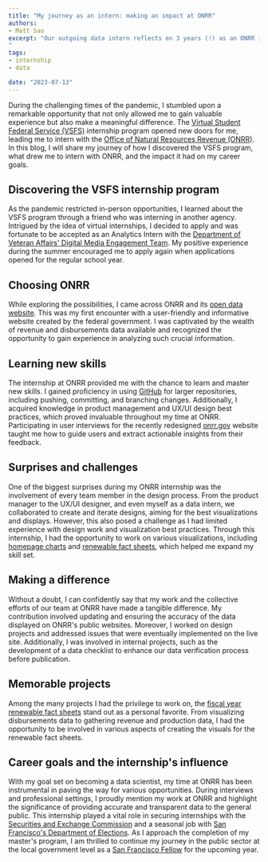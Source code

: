 ```yaml
---
title: "My journey as an intern: making an impact at ONRR"
authors:
- Matt Sao
excerpt: "Our outgoing data intern reflects on 3 years (!) as an ONRR intern and his growing public service career.
"
tags:
- internship
- data

date: "2023-07-13"
---
```


During the challenging times of the pandemic, I stumbled upon a remarkable opportunity that not only allowed me to gain valuable experience but also make a meaningful difference. The [Virtual Student Federal Service (VSFS)]( https://careers.state.gov/interns-fellows/virtual-student-federal-service/) internship program opened new doors for me, leading me to intern with the [Office of Natural Resources Revenue (ONRR)]( https://onrr.gov/). In this blog, I will share my journey of how I discovered the VSFS program, what drew me to intern with ONRR, and the impact it had on my career goals.

## Discovering the VSFS internship program

As the pandemic restricted in-person opportunities, I learned about the VSFS program through a friend who was interning in another agency. Intrigued by the idea of virtual internships, I decided to apply and was fortunate to be accepted as an Analytics Intern with the [Department of Veteran Affairs' Digital Media Engagement Team]( https://digital.va.gov/). My positive experience during the summer encouraged me to apply again when applications opened for the regular school year.

## Choosing ONRR

While exploring the possibilities, I came across ONRR and its [open data website]( https://revenuedata.doi.gov/). This was my first encounter with a user-friendly and informative website created by the federal government. I was captivated by the wealth of revenue and disbursements data available and recognized the opportunity to gain experience in analyzing such crucial information.

## Learning new skills

The internship at ONRR provided me with the chance to learn and master new skills. I gained proficiency in using [GitHub]( https://github.com/DOI-ONRR) for larger repositories, including pushing, committing, and branching changes. Additionally, I acquired knowledge in product management and UX/UI design best practices, which proved invaluable throughout my time at ONRR. Participating in user interviews for the recently redesigned [onrr.gov]( https://onrr.gov/) website taught me how to guide users and extract actionable insights from their feedback.

## Surprises and challenges

One of the biggest surprises during my ONRR internship was the involvement of every team member in the design process. From the product manager to the UX/UI designer, and even myself as a data intern, we collaborated to create and iterate designs, aiming for the best visualizations and displays. However, this also posed a challenge as I had limited experience with design work and visualization best practices. Through this internship, I had the opportunity to work on various visualizations, including [homepage charts]( https://revenuedata.doi.gov/) and [renewable fact sheets]( https://revenuedata.doi.gov/?tab=tab-fact-sheets), which helped me expand my skill set.

## Making a difference

Without a doubt, I can confidently say that my work and the collective efforts of our team at ONRR have made a tangible difference. My contribution involved updating and ensuring the accuracy of the data displayed on ONRR's public websites. Moreover, I worked on design projects and addressed issues that were eventually implemented on the live site. Additionally, I was involved in internal projects, such as the development of a data checklist to enhance our data verification process before publication.

## Memorable projects

Among the many projects I had the privilege to work on, the [fiscal year renewable fact sheets]( https://revenuedata.doi.gov/?tab=tab-fact-sheets) stand out as a personal favorite. From visualizing disbursements data to gathering revenue and production data, I had the opportunity to be involved in various aspects of creating the visuals for the renewable fact sheets.

## Career goals and the internship's influence

With my goal set on becoming a data scientist, my time at ONRR has been instrumental in paving the way for various opportunities. During interviews and professional settings, I proudly mention my work at ONRR and highlight the significance of providing accurate and transparent data to the general public. This internship played a vital role in securing internships with the [Securities and Exchange Commission]( https://www.sec.gov/) and a seasonal job with [San Francisco's Department of Elections]( https://sf.gov/departments/department-elections). As I approach the completion of my master's program, I am thrilled to continue my journey in the public sector at the local government level as a [San Francisco Fellow](https://sfdhr.org/sffellows) for the upcoming year.

